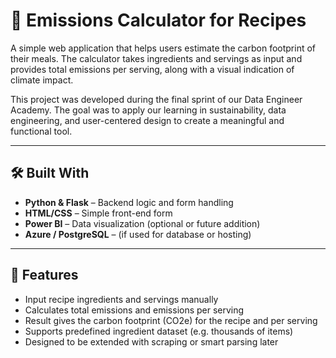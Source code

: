 # 🥦 Emissions Calculator for Recipes

A simple web application that helps users estimate the carbon footprint of their meals. The calculator takes ingredients and servings as input and provides total emissions per serving, along with a visual indication of climate impact.

This project was developed during the final sprint of our Data Engineer Academy. The goal was to apply our learning in sustainability, data engineering, and user-centered design to create a meaningful and functional tool.

---

## 🛠️ Built With  
- **Python & Flask** – Backend logic and form handling  
- **HTML/CSS** – Simple front-end form  
- **Power BI** – Data visualization (optional or future addition)  
- **Azure / PostgreSQL** – (if used for database or hosting)  

---

## 🚀 Features  
- Input recipe ingredients and servings manually  
- Calculates total emissions and emissions per serving  
- Result gives the carbon footprint (CO2e) for the recipe and per serving
- Supports predefined ingredient dataset (e.g. thousands of items)  
- Designed to be extended with scraping or smart parsing later  
